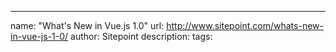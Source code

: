 ---
name: "What's New in Vue.js 1.0"
url: http://www.sitepoint.com/whats-new-in-vue-js-1-0/
author: Sitepoint
description: 
tags: